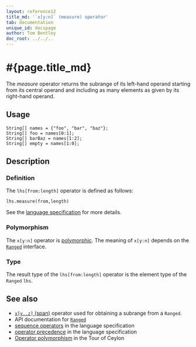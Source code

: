 ```yaml
---
layout: reference12
title_md: '`x[y:n]` (measure) operator'
tab: documentation
unique_id: docspage
author: Tom Bentley
doc_root: ../../..
---
```


# #{page.title_md}

The *measure* operator returns the subrange of its left-hand operand
starting from its central operand and including as many elements as given by 
its right-hand operand.

## Usage 

<!-- try: -->
    String[] names = {"foo", "bar", "baz"};
    String[] foo = names[0:1];
    String[] barBaz = names[1:2];
    String[] empty = names[1:0];

## Description

### Definition

The `lhs[from:length]` operator is defined as follows:

<!-- check:none -->
<!-- try: -->
    lhs.measure(from,length)

See the [language specification](#{site.urls.spec_current}#listmap) for 
more details.

### Polymorphism

The `x[y:n]` operator is [polymorphic](#{page.doc_root}/reference/operator/operator-polymorphism). 
The meaning of `x[y:n]` depends on the 
[`Ranged`](#{site.urls.apidoc_1_1}/Ranged.type.html) 
interface.

### Type

The result type of the `lhs[from:length]` operator is the element type of the `Ranged` `lhs`.

## See also

* [`x[y..z]` (span)](../span) operator used for obtaining a subrange from a `Ranged`.
* API documentation for [`Ranged`](#{site.urls.apidoc_1_1}/Ranged.type.html)
* [sequence operators](#{site.urls.spec_current}#listmap) in the 
  language specification
* [operator precedence](#{site.urls.spec_current}#operatorprecedence) in the 
  language specification
* [Operator polymorphism](#{page.doc_root}/tour/language-module/#operator_polymorphism) 
  in the Tour of Ceylon

